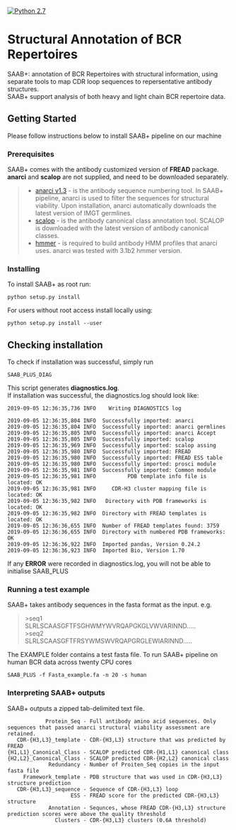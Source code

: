 [![Python 2.7](https://img.shields.io/badge/python-2.7-blue.svg)](https://www.python.org/download/releases/2.7/)


# Structural Annotation of BCR Repertoires
SAAB+: annotation of BCR Repertoires with structural information, using separate tools
to map CDR loop sequences to repersentative antibody structures.  
SAAB+ support analysis of both heavy and light chain BCR repertoire data.

## Getting Started
Please follow instructions below to install SAAB+ pipeline on our machine

### Prerequisites
SAAB+ comes with the antibody customized version of **FREAD** package.  
**anarci** and **scalop** are not supplied, and need to be downloaded separately.

> * [anarci v1.3](http://opig.stats.ox.ac.uk/webapps/newsabdab/sabpred/anarci) - is the antibody sequence numbering tool. In SAAB+ pipeline, anarci is used to filter the sequences for structural viability. Upon installation, anarci automatically downloads the latest version of IMGT germlines.
> * [scalop](http://opig.stats.ox.ac.uk/webapps/newsabdab/sabpred/scalop) - is the antibody canonical class annotation tool. SCALOP is downloaded with the latest version of antibody canonical classes.
> * [hmmer](http://hmmer.org/download.html) - is required to build antibody HMM profiles that anarci uses. anarci was tested with 3.1b2 hmmer version.

### Installing

To install SAAB+ as root run:

```
python setup.py install
```
For users without root access install locally using:

```
python setup.py install --user
```
## Checking installation
To check if installation was successful, simply run
```
SAAB_PLUS_DIAG
```
This script generates __diagnostics.log__.  
If installation was successful, the diagnostics.log should look like:
```
2019-09-05 12:36:35,736 INFO    Writing DIAGNOSTICS log

2019-09-05 12:36:35,804 INFO  Successfully imported: anarci
2019-09-05 12:36:35,804 INFO  Successfully imported: anarci germlines
2019-09-05 12:36:35,805 INFO  Successfully imported: anarci Accept
2019-09-05 12:36:35,805 INFO  Successfully imported: scalop
2019-09-05 12:36:35,969 INFO  Successfully imported: scalop assing
2019-09-05 12:36:35,980 INFO  Successfully imported: FREAD
2019-09-05 12:36:35,980 INFO  Successfully imported: FREAD ESS table
2019-09-05 12:36:35,980 INFO  Successfully imported: prosci module
2019-09-05 12:36:35,981 INFO  Successfully imported: Common module
2019-09-05 12:36:35,981 INFO          PDB template info file is located: OK
2019-09-05 12:36:35,981 INFO     CDR-H3 cluster mapping file is located: OK
2019-09-05 12:36:35,982 INFO   Directory with PDB frameworks is located: OK
2019-09-05 12:36:35,982 INFO  Directory with FREAD templates is located: OK
2019-09-05 12:36:36,655 INFO  Number of FREAD templates found: 3759
2019-09-05 12:36:36,655 INFO  Directory with numbered PDB frameworks: OK
2019-09-05 12:36:36,922 INFO  Imported pandas, Version 0.24.2
2019-09-05 12:36:36,923 INFO  Imported Bio, Version 1.70
```
If any __ERROR__ were recorded in diagnostics.log, you will not be able to initialise SAAB_PLUS
### Running a test example
SAAB+ takes antibody sequences in the fasta format as the input. e.g.
>&gt;seq1  
>SLRLSCAASGFTFSGHWMYWVRQAPGKGLVWVARINND.....  
>&gt;seq2  
>SLRLSCAASGFTFRSYWMSWVRQAPGRGLEWIARINND.....

The EXAMPLE folder contains a test fasta file.
To run SAAB+ pipeline on human BCR data across twenty CPU cores  
```
SAAB_PLUS -f Fasta_example.fa -n 20 -s human
```
### Interpreting SAAB+ outputs
SAAB+ outputs a zipped tab-delimited text file.
```
            Protein_Seq - Full antibody amino acid sequences. Only sequences that passed anarci structural viability assessment are retained.  
   CDR-{H3,L3}_template - CDR-{H3,L3} structure that was predicted by FREAD  
{H1,L1}_Canonical_Class - SCALOP predicted CDR-{H1,L1} canonical class
{H2,L2}_Canonical_Class - SCALOP predicted CDR-{H2,L2} canonical class
             Redundancy - Number of Proiten_Seq copies in the input fasta file  
     Framework_template - PDB structure that was used in CDR-{H3,L3} structure prediction  
   CDR-{H3,L3}_sequence - Sequence of CDR-{H3,L3} loop  
                    ESS - FREAD score for the predicted CDR-{H3,L3} structure  
             Annotation - Sequnces, whose FREAD CDR-{H3,L3} structure prediction scores were above the quality threshold      
               Clusters - CDR-{H3,L3} clusters (0.6A threshold)
```
